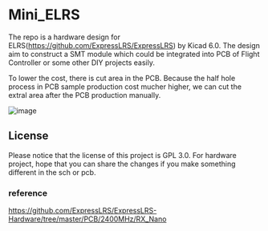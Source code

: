 # Mini_ELRS

The repo is a hardware design for ELRS(https://github.com/ExpressLRS/ExpressLRS) by Kicad 6.0. The design aim to construct a 
SMT module which could be integrated into PCB of Flight Controller or some other DIY projects easily. 

To lower the cost, there is cut area in the PCB. Because the half hole process in PCB sample production cost mucher higher, 
we can cut the extral area after the PCB production manually.

![image](https://github.com/Ncerzzk/Mini_ELRS/blob/esp8266/Images/Mini_ELRS.jpg?raw=true)


## License
Please notice that the license of this project is GPL 3.0. For hardware project, hope that you can share the changes if you make something different in the sch or pcb.

### reference
https://github.com/ExpressLRS/ExpressLRS-Hardware/tree/master/PCB/2400MHz/RX_Nano


